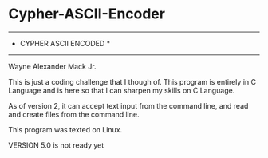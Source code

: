# Cypher-ASCII-Encoder
**********************************
* CYPHER ASCII ENCODED           *
**********************************

Wayne Alexander Mack Jr.

This is just a coding challenge that I though of. This program is entirely in C
Language and is here so that I can sharpen my skills on C Language. 

As of version 2, it can accept text input from the command line, and read and 
create files from the command line. 

This program was texted on Linux.


VERSION 5.0 is not ready yet
